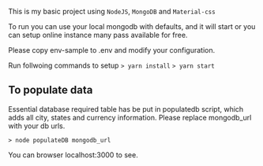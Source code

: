 This is my basic project using `NodeJS`, `MongoDB` and `Material-css`

To run you can use your local mongodb with defaults, and it will start or you
can setup online instance many pass available for free.

Please copy env-sample to .env and modify your configuration.

Run follwoing commands to setup
`> yarn install`
`> yarn start`

## To populate data

Essential database required table has be put in populatedb script, which adds
all city, states and currency information. Please replace mongodb_url with your
db urls.

```
> node populateDB mongodb_url
```

You can browser localhost:3000 to see.

